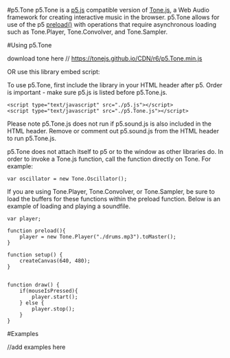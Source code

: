 #p5.Tone
p5.Tone is a [p5.js](p5js.org) compatible version of [Tone.js](tonejs.org/), a Web Audio framework for creating interactive music in the browser. p5.Tone allows for use of the p5 [preload()](http://p5js.org/reference/#/p5/preload) with operations that require asynchronous loading such as Tone.Player, Tone.Convolver, and Tone.Sampler.

#Using p5.Tone

download tone here // https://tonejs.github.io/CDN/r6/p5.Tone.min.js

OR use this library embed script:  
<script type="text/javascript" src="https://tonejs.github.io/CDN/r6/p5.Tone.min.js"></script>

To use p5.Tone, first include the library in your HTML header after p5. Order is important - make sure p5.js is listed before p5.Tone.js.

```
<script type="text/javascript" src="./p5.js"></script>
<script type="text/javascript" src="./p5.Tone.js"></script>
```

Please note p5.Tone.js does not run if p5.sound.js is also included in the HTML header. Remove or comment out p5.sound.js from the HTML header to run p5.Tone.js.  

p5.Tone does not attach itself to p5 or to the window as other libraries do. In order to invoke a Tone.js function, call the function directly on Tone. For example:

```
var oscillator = new Tone.Oscillator();
```

If you are using Tone.Player, Tone.Convolver, or Tone.Sampler, be sure to load the buffers for these functions within the preload function. Below is an example of loading and playing a soundfile.

```
var player;

function preload(){
	player = new Tone.Player("./drums.mp3").toMaster();
}

function setup() {
	createCanvas(640, 480);
}


function draw() {
	if(mouseIsPressed){
		player.start();
	} else {
		player.stop();
	}
}
```

#Examples

//add examples here